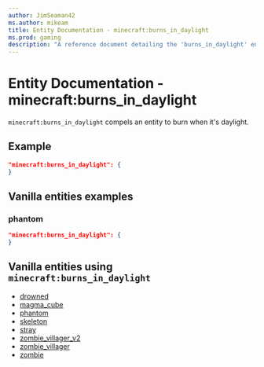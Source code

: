 ```yaml
---
author: JimSeaman42
ms.author: mikeam
title: Entity Documentation - minecraft:burns_in_daylight
ms.prod: gaming
description: "A reference document detailing the 'burns_in_daylight' entity component"
---
```


# Entity Documentation - minecraft:burns_in_daylight

`minecraft:burns_in_daylight` compels an entity to burn when it's daylight.

## Example

```json
"minecraft:burns_in_daylight": {
}
```

## Vanilla entities examples

### phantom

```json
"minecraft:burns_in_daylight": {
}
```

## Vanilla entities using `minecraft:burns_in_daylight`

- [drowned](../../../../Source/VanillaBehaviorPack_Snippets/entities/drowned.md)
- [magma_cube](../../../../Source/VanillaBehaviorPack_Snippets/entities/magma_cube.md)
- [phantom](../../../../Source/VanillaBehaviorPack_Snippets/entities/phantom.md)
- [skeleton](../../../../Source/VanillaBehaviorPack_Snippets/entities/skeleton.md)
- [stray](../../../../Source/VanillaBehaviorPack_Snippets/entities/stray.md)
- [zombie_villager_v2](../../../../Source/VanillaBehaviorPack_Snippets/entities/zombie_villager_v2.md)
- [zombie_villager](../../../../Source/VanillaBehaviorPack_Snippets/entities/zombie_villager.md)
- [zombie](../../../../Source/VanillaBehaviorPack_Snippets/entities/zombie.md)
